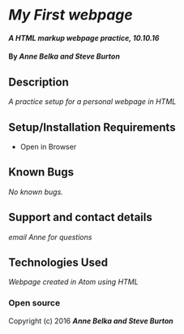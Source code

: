 # _My First webpage_

#### _A HTML markup webpage practice, 10.10.16_

#### By _**Anne Belka and Steve Burton**_

## Description

_A practice setup for a personal webpage in HTML_

## Setup/Installation Requirements

* Open in Browser



## Known Bugs

_No known bugs._

## Support and contact details

_email Anne for questions_

## Technologies Used

_Webpage created in Atom using HTML_

### Open source



Copyright (c) 2016 **_Anne Belka and Steve Burton_**
